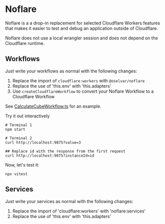 # Noflare

Noflare is a a drop-in replacement for selected Cloudflare Workers features
that makes it easier to test and debug an application outside of Cloudflare.

Noflare does not use a local wrangler session and does not depend on the Cloudflare runtime.

## Workflows

Just write your workflows as normal with the following changes:

1. Replace the import of `cloudflare:workers` with `@oselvar/noflare`
2. Replace the use of 'this.env' with 'this.adapters'
3. Use `createCloudflareWorkflow` to convert your Noflare Workflow to a Cloudflare Workflow

See [CalculateCubeWorkflow.ts](./src/examples/CalculateCubeWorkflow.ts) for an example.

Try it out interactively

    # Terminal 1
    npm start

    # Terminal 2
    curl http://localhost:9875?value=3

    ## Replace id with the response from the first request
    curl http://localhost:9875?instanceId=id

Now, let's test it:

    npx vitest

## Services

Just write your services as normal with the following changes:

1. Replace the import of 'cloudflare:workers' with 'noflare:services'
2. Replace the use of 'this.env' with 'this.adapters'
